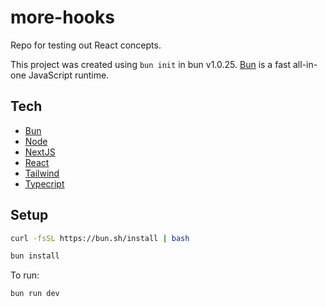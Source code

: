 # more-hooks

Repo for testing out React concepts.

This project was created using `bun init` in bun v1.0.25. [Bun](https://bun.sh) is a fast all-in-one JavaScript runtime.

## Tech

- [Bun](https://bun.sh)
- [Node](https://nodejs.org)
- [NextJS](https://nextjs.org)
- [React](https://nextjs.org)
- [Tailwind](https://tailwindcss.com)
- [Typecript](https://www.typescriptlang.org)

## Setup

```bash
curl -fsSL https://bun.sh/install | bash

bun install
```

To run:

```bash
bun run dev
```
